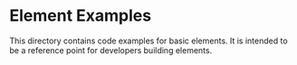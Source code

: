 # Element Examples

This directory contains code examples for basic elements. It is intended to be a
reference point for developers building elements.
